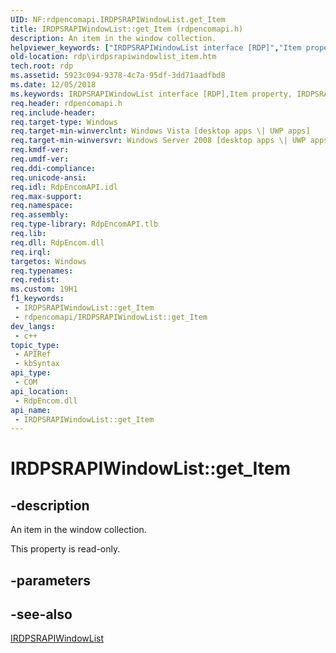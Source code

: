 ```yaml
---
UID: NF:rdpencomapi.IRDPSRAPIWindowList.get_Item
title: IRDPSRAPIWindowList::get_Item (rdpencomapi.h)
description: An item in the window collection.
helpviewer_keywords: ["IRDPSRAPIWindowList interface [RDP]","Item property","IRDPSRAPIWindowList.Item","IRDPSRAPIWindowList.get_Item","IRDPSRAPIWindowList::Item","IRDPSRAPIWindowList::get_Item","Item property [RDP]","Item property [RDP]","IRDPSRAPIWindowList interface","Item property [RDP]","RDPSRAPIWindowList object","RDPSRAPIWindowList object [RDP]","Item property","get_Item","rdp.irdpsrapiwindowlist_item","rdpencomapi/IRDPSRAPIWindowList::Item","rdpencomapi/IRDPSRAPIWindowList::get_Item"]
old-location: rdp\irdpsrapiwindowlist_item.htm
tech.root: rdp
ms.assetid: 5923c094-9378-4c7a-95df-3dd71aadfbd8
ms.date: 12/05/2018
ms.keywords: IRDPSRAPIWindowList interface [RDP],Item property, IRDPSRAPIWindowList.Item, IRDPSRAPIWindowList.get_Item, IRDPSRAPIWindowList::Item, IRDPSRAPIWindowList::get_Item, Item property [RDP], Item property [RDP],IRDPSRAPIWindowList interface, Item property [RDP],RDPSRAPIWindowList object, RDPSRAPIWindowList object [RDP],Item property, get_Item, rdp.irdpsrapiwindowlist_item, rdpencomapi/IRDPSRAPIWindowList::Item, rdpencomapi/IRDPSRAPIWindowList::get_Item
req.header: rdpencomapi.h
req.include-header: 
req.target-type: Windows
req.target-min-winverclnt: Windows Vista [desktop apps \| UWP apps]
req.target-min-winversvr: Windows Server 2008 [desktop apps \| UWP apps]
req.kmdf-ver: 
req.umdf-ver: 
req.ddi-compliance: 
req.unicode-ansi: 
req.idl: RdpEncomAPI.idl
req.max-support: 
req.namespace: 
req.assembly: 
req.type-library: RdpEncomAPI.tlb
req.lib: 
req.dll: RdpEncom.dll
req.irql: 
targetos: Windows
req.typenames: 
req.redist: 
ms.custom: 19H1
f1_keywords:
 - IRDPSRAPIWindowList::get_Item
 - rdpencomapi/IRDPSRAPIWindowList::get_Item
dev_langs:
 - c++
topic_type:
 - APIRef
 - kbSyntax
api_type:
 - COM
api_location:
 - RdpEncom.dll
api_name:
 - IRDPSRAPIWindowList::get_Item
---
```


# IRDPSRAPIWindowList::get_Item


## -description

An item in the window collection.

This property is read-only.

## -parameters

## -see-also

<a href="/windows/desktop/api/rdpencomapi/nn-rdpencomapi-irdpsrapiwindowlist">IRDPSRAPIWindowList</a>

